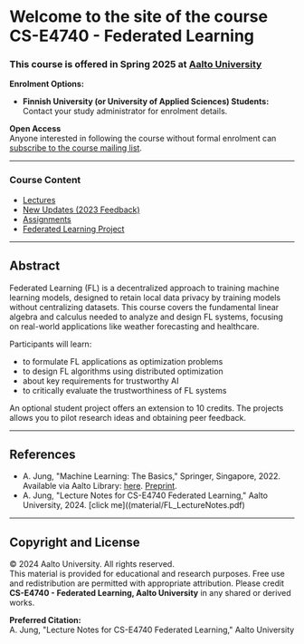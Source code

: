 # Welcome to the site of the course CS-E4740 - Federated Learning

### This course is offered in Spring 2025 at [Aalto University](https://www.aalto.fi/en)

**Enrolment Options:**
- **Finnish University (or University of Applied Sciences) Students:** Contact your study administrator for enrolment details.

**Open Access**  
Anyone interested in following the course without formal enrolment can [subscribe to the course mailing list](https://forms.gle/uSK2Uw71aLVqnymWA).

---

### Course Content

- [Lectures](material/Lectures.md) 
- [New Updates (2023 Feedback)](material/ResponseStudentFeedback2023.pdf)
- [Assignments](material/Assignments.md)  
- [Federated Learning Project](material/Studentproject.md)

---

## Abstract

Federated Learning (FL) is a decentralized approach to training machine learning models, 
designed to retain local data privacy by training models without centralizing datasets. 
This course covers the fundamental linear algebra and calculus needed to analyze and design 
FL systems, focusing on real-world applications like weather forecasting and healthcare.

Participants will learn:
- to formulate FL applications as optimization problems
- to design FL algorithms using distributed optimization  
- about key requirements for trustworthy AI
- to critically evaluate the trustworthiness of FL systems

An optional student project offers an extension to 10 credits. The projects allows you to pilot 
research ideas and obtaining peer feedback.

---

## References

- A. Jung, "Machine Learning: The Basics," Springer, Singapore, 2022. Available via Aalto Library: [here](https://primo.aalto.fi/discovery/search?query=any,contains,machine%20learning%20the%20basics&tab=LibraryCatalog&search_scope=MyInstitution&vid=358AALTO_INST:VU1&lang=en&offset=0). [Preprint](https://mlbook.cs.aalto.fi).
- A. Jung, "Lecture Notes for CS-E4740 Federated Learning," Aalto University, 2024. [click me]((material/FL_LectureNotes.pdf)
---

## Copyright and License

© 2024 Aalto University. All rights reserved.  
This material is provided for educational and research purposes. Free use and redistribution are 
permitted with appropriate attribution. Please credit **CS-E4740 - Federated Learning, Aalto University** in any shared or derived works.

**Preferred Citation:**  
A. Jung, "Lecture Notes for CS-E4740 Federated Learning," Aalto University
